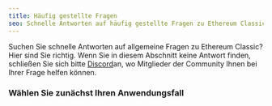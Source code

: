```yaml
---
title: Häufig gestellte Fragen
seo: Schnelle Antworten auf häufig gestellte Fragen zu Ethereum Classic.
---
```


Suchen Sie schnelle Antworten auf allgemeine Fragen zu Ethereum Classic? Hier sind Sie richtig. Wenn Sie in diesem Abschnitt keine Antwort finden, schließen Sie sich bitte [Discord](https://ethereumclassic.org/discord)an, wo Mitglieder der Community Ihnen bei Ihrer Frage helfen können.

### Wählen Sie zunächst Ihren Anwendungsfall
